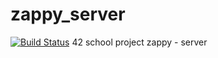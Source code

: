 # zappy_server
[![Build Status](https://travis-ci.org/DwarfOfTheRap/zappy_server.svg)](https://travis-ci.org/DwarfOfTheRap/zappy_server)
42 school project zappy - server
